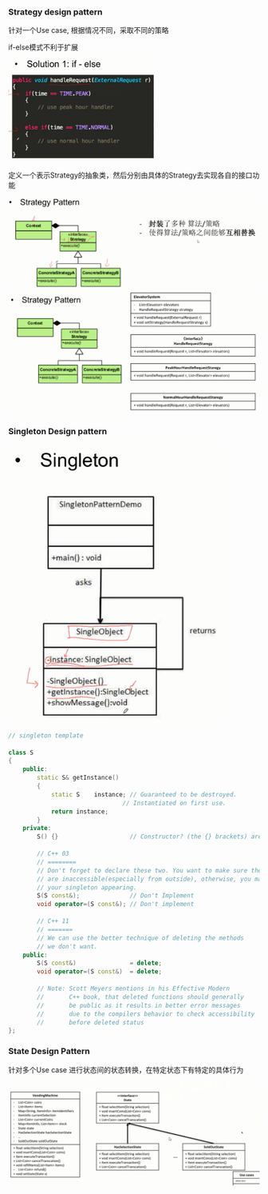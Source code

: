 ### Strategy design pattern

针对一个Use case, 根据情况不同，采取不同的策略

if-else模式不利于扩展

![if-else](./imgs/9.png)

定义一个表示Strategy的抽象类，然后分别由具体的Strategy去实现各自的接口功能

![](./imgs/10.png)
![](./imgs/11.png)

### Singleton Design pattern

![singleton](./imgs/21.png)

```C++
// singleton template

class S
{
    public:
        static S& getInstance()
        {
            static S    instance; // Guaranteed to be destroyed.
                                // Instantiated on first use.
            return instance;
        }
    private:
        S() {}                    // Constructor? (the {} brackets) are needed here.

        // C++ 03
        // ========
        // Don't forget to declare these two. You want to make sure they
        // are inaccessible(especially from outside), otherwise, you may accidentally get copies of
        // your singleton appearing.
        S(S const&);              // Don't Implement
        void operator=(S const&); // Don't implement

        // C++ 11
        // =======
        // We can use the better technique of deleting the methods
        // we don't want.
    public:
        S(S const&)               = delete;
        void operator=(S const&)  = delete;

        // Note: Scott Meyers mentions in his Effective Modern
        //       C++ book, that deleted functions should generally
        //       be public as it results in better error messages
        //       due to the compilers behavior to check accessibility
        //       before deleted status
};
```

### State Design Pattern

针对多个Use case 进行状态间的状态转换，在特定状态下有特定的具体行为

![reservation](./imgs/58.png)